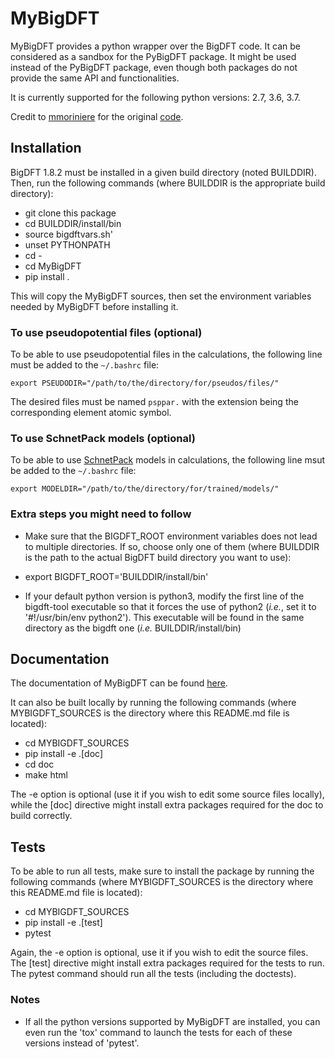 # MyBigDFT

MyBigDFT provides a python wrapper over the BigDFT code.
It can be considered as a sandbox for the PyBigDFT package.
It might be used instead of the PyBigDFT package,
even though both packages do not provide the same API and functionalities.

It is currently supported for the following python versions: 2.7, 3.6, 3.7.

Credit to [mmoriniere](https://gitlab.com/mmoriniere) for the original [code](https://gitlab.com/mmoriniere/MyBigDFT).

## Installation

BigDFT 1.8.2 must be installed in a given build directory (noted BUILDDIR).
Then, run the following commands (where BUILDDIR is the appropriate build
directory):
- git clone this package
- cd BUILDDIR/install/bin
- source bigdftvars.sh'
- unset PYTHONPATH
- cd -
- cd MyBigDFT
- pip install .

This will copy the MyBigDFT sources, then set the environment variables
needed by MyBigDFT before installing it.

### To use pseudopotential files (optional)

To be able to use pseudopotential files in the calculations, the following line
must be added to the `~/.bashrc` file:

`export PSEUDODIR="/path/to/the/directory/for/pseudos/files/"`

The desired files must be named `psppar.` with the extension being the corresponding
element atomic symbol.

### To use SchnetPack models (optional)

To be able to use [SchnetPack](https://github.com/OMalenfantThuot/schnetpack) models in calculations,
the following line msut be added to the `~/.bashrc` file:

`export MODELDIR="/path/to/the/directory/for/trained/models/"`


### Extra steps you might need to follow

* Make sure that the BIGDFT\_ROOT environment variables does not lead to
multiple directories. If so, choose only one of them (where BUILDDIR is the path
to the actual BigDFT build directory you want to use):
- export BIGDFT\_ROOT='BUILDDIR/install/bin'

* If your default python version is python3, modify the first line of 
the bigdft-tool executable so that it forces the use of python2 (*i.e.*,
set it to '#!/usr/bin/env python2'). This executable will be found in the
same directory as the bigdft one (*i.e.* BUILDDIR/install/bin)


## Documentation

The documentation of MyBigDFT can be found
[here](https://mmoriniere.gitlab.io/MyBigDFT/index.html).

It can also be built locally by running the following commands (where
MYBIGDFT\_SOURCES is the directory where this README.md file is located):
- cd MYBIGDFT\_SOURCES
- pip install -e .[doc]
- cd doc
- make html

The -e option is optional (use it if you wish to edit some source files
locally), while the [doc] directive might install extra packages required for
the doc to build correctly.


## Tests

To be able to run all tests, make sure to install the package by running the
following commands (where MYBIGDFT\_SOURCES is the directory where this
README.md file is located):
- cd MYBIGDFT\_SOURCES
- pip install -e .[test]
- pytest 

Again, the -e option is optional, use it if you wish to edit the source files.
The [test] directive might install extra packages required for the tests to run.
The pytest command should run all the tests (including the doctests).


### Notes

* If all the python versions supported by MyBigDFT are installed, you can even
run the 'tox' command to launch the tests for each of these versions instead of
'pytest'.
